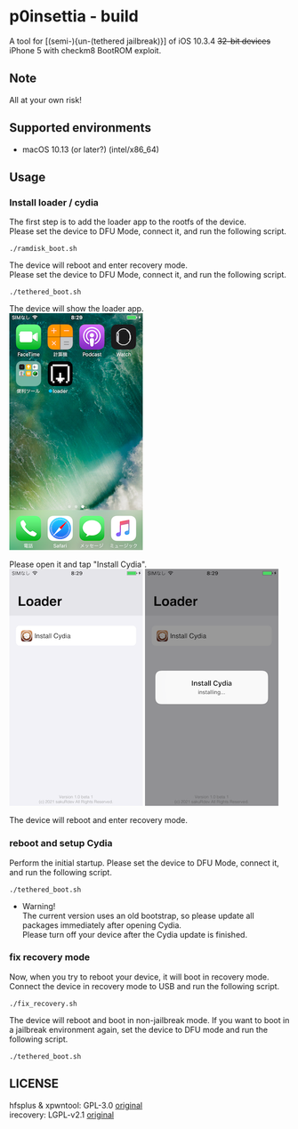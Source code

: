 # p0insettia - build
A tool for [(semi-){un-(tethered jailbreak)}] of iOS 10.3.4 ~~32-bit devices~~ iPhone 5 with checkm8 BootROM exploit.  

## Note
All at your own risk!  

## Supported environments
- macOS 10.13 (or later?) (intel/x86_64)

## Usage 
### Install loader / cydia  
The first step is to add the loader app to the rootfs of the device.  
Please set the device to DFU Mode, connect it, and run the following script.  
```
./ramdisk_boot.sh
```

The device will reboot and enter recovery mode.  
Please set the device to DFU Mode, connect it, and run the following script.  
```
./tethered_boot.sh
```

The device will show the loader app.  
![](../image/1.png)

Please open it and tap "Install Cydia".  
![](../image/2.png) ![](../image/3.png)

The device will reboot and enter recovery mode.  


### reboot and setup Cydia
Perform the initial startup. Please set the device to DFU Mode, connect it, and run the following script.  
```
./tethered_boot.sh
```

- Warning!  
The current version uses an old bootstrap, so please update all packages immediately after opening Cydia.  
Please turn off your device after the Cydia update is finished.  

### fix recovery mode
Now, when you try to reboot your device, it will boot in recovery mode. Connect the device in recovery mode to USB and run the following script.  
```
./fix_recovery.sh
```

The device will reboot and boot in non-jailbreak mode. If you want to boot in a jailbreak environment again, set the device to DFU mode and run the following script.  
```
./tethered_boot.sh
```

## LICENSE
hfsplus & xpwntool: GPL-3.0 [original](https://github.com/planetbeing/xpwn)  
irecovery: LGPL-v2.1 [original](https://github.com/libimobiledevice/libirecovery)  
